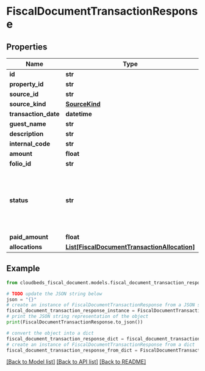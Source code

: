 # FiscalDocumentTransactionResponse


## Properties

Name | Type | Description | Notes
------------ | ------------- | ------------- | -------------
**id** | **str** |  | [optional] 
**property_id** | **str** |  | [optional] 
**source_id** | **str** |  | [optional] 
**source_kind** | [**SourceKind**](SourceKind.md) |  | [optional] 
**transaction_date** | **datetime** |  | [optional] 
**guest_name** | **str** |  | [optional] 
**description** | **str** |  | [optional] 
**internal_code** | **str** |  | [optional] 
**amount** | **float** |  | [optional] 
**folio_id** | **str** |  | [optional] 
**status** | **str** | Status of the transaction - PENDING for unpaid transactions, POSTED for paid transactions | [optional] 
**paid_amount** | **float** |  | [optional] 
**allocations** | [**List[FiscalDocumentTransactionAllocation]**](FiscalDocumentTransactionAllocation.md) |  | [optional] 

## Example

```python
from cloudbeds_fiscal_document.models.fiscal_document_transaction_response import FiscalDocumentTransactionResponse

# TODO update the JSON string below
json = "{}"
# create an instance of FiscalDocumentTransactionResponse from a JSON string
fiscal_document_transaction_response_instance = FiscalDocumentTransactionResponse.from_json(json)
# print the JSON string representation of the object
print(FiscalDocumentTransactionResponse.to_json())

# convert the object into a dict
fiscal_document_transaction_response_dict = fiscal_document_transaction_response_instance.to_dict()
# create an instance of FiscalDocumentTransactionResponse from a dict
fiscal_document_transaction_response_from_dict = FiscalDocumentTransactionResponse.from_dict(fiscal_document_transaction_response_dict)
```
[[Back to Model list]](../README.md#documentation-for-models) [[Back to API list]](../README.md#documentation-for-api-endpoints) [[Back to README]](../README.md)



